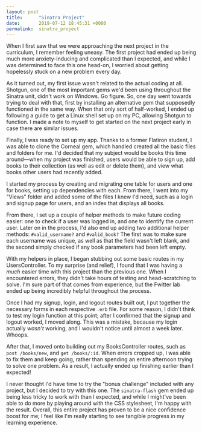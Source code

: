 ```yaml
---
layout: post
title:      "Sinatra Project"
date:       2019-07-12 18:45:31 +0000
permalink:  sinatra_project
---
```



When I first saw that we were approaching the next project in the curriculum, I remember feeling uneasy. The first project had ended up being much more anxiety-inducing and complicated than I expected, and while I was determined to face this one head-on, I worried about getting hopelessly stuck on a new problem every day.

As it turned out, my first issue wasn't related to the actual coding at all. Shotgun, one of the most important gems we'd been using throughout the Sinatra unit, didn't work on Windows. Go figure. So, one day went towards trying to deal with that, first by installing an alternative gem that supposedly functioned in the same way. When that only sort of half-worked, I ended up following a guide to get a Linux shell set up on my PC, allowing Shotgun to function. I made a note to myself to get started on the next project early in case there are similar issues.

Finally, I was ready to set up my app. Thanks to a former Flatiron student, I was able to clone the Corneal gem, which handled created all the basic files and folders for me. I'd decided that my subject would be books this time around—when my project was finished, users would be able to sign up, add books to their collection (as well as edit or delete them), and view what books other users had recently added.

I started my process by creating and migrating one table for users and one for books, setting up dependencies with each. From there, I went into my "Views" folder and added some of the files I knew I'd need, such as a login and signup page for users, and an index that displays all books.

From there, I set up a couple of helper methods to make future coding easier: one to check if a user was logged in, and one to identify the current user. Later on in the process, I'd also end up adding two additional helper methods: `#valid_username?` and `#valid_book?` The first was to make sure each username was unique, as well as that the field wasn't left blank, and the second simply checked if any book parameters had been left empty.

With my helpers in place, I began stubbing out some basic routes in my UsersController. To my surprise (and relief), I found that I was having a *much* easier time with this project than the previous one. When I encountered errors, they didn't take hours of testing and head-scratching to solve. I'm sure part of that comes from experience, but the Fwitter lab ended up being incredibly helpful throughout the process.

Once I had my signup, login, and logout routes built out, I put together the necessary forms in each respective `.erb` file. For some reason, I didn't think to test my login function at this point; after I confirmed that the signup and logout worked, I moved along. This was a mistake, because my login actually *wasn't* working, and I wouldn't notice until almost a week later. Whoops.

After that, I moved onto building out my BooksController routes, such as `post /books/new`, and `get /books/:id`. When errors cropped up, I was able to fix them and keep going, rather than spending an entire afternoon trying to solve one problem. As a result, I actually ended up finishing earlier than I expected!

I never thought I'd have time to try the "bonus challenge" included with any project, but I decided to try with this one. The `sinatra-flash` gem ended up being less tricky to work with than I expected, and while I might've been able to do more by playing around with the CSS stylesheet, I'm happy with the result. Overall, this entire project has proven to be a nice confidence boost for me; I feel like I'm really starting to see tangible progress in my learning experience.
